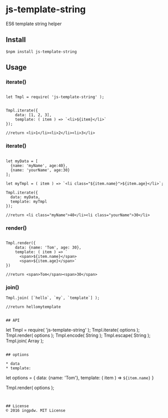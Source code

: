 # js-template-string

ES6 template string helper

## Install

```
$npm install js-template-string
```

## Usage

### iterate()
```

let Tmpl = require( 'js-template-string' );


Tmpl.iterate({
    data: [1, 2, 3],
    template: ( item ) => `<li>${item}</li>`
});

//return <li>1</li><li>2</li><li>3</li>

```

### iterate()

```

let myData = [
  {name: 'myName', age:40},
  {name: 'yourName', age:30}
];

let myTmpl = ( item ) => `<li class="${item.name}">${item.age}</li>`;

Tmpl.iterate({
  data: myData,
  template: myTmpl
});

//return <li class="myName">40</li><li class="yourName">30</li>
```

### render()
```

Tmpl.render({
    data: {name: 'Tom', age: 30},
    template: ( item ) => `
      <span>${item.name}</span>
      <span>${item.age}</span>`
})

//return <span>Tom</span><span>30</span>
```

### join()
```
Tmpl.join( [`hello`, `my`, `template`] );

//return hellomytemplate
```

```

## API

```
let Tmpl = require( 'js-template-string' );
Tmpl.iterate( options );
Tmpl.render( options );
Tmpl.encode( String );
Tmpl.escape( String );
Tmpl.join( Array );

```

## options

* data
* template:

```
let options = {
  data: {name: 'Tom'},
  template: ( item ) => `${item.name}`
}

Tmpl.render( options );
```


## License
© 2016 ingpdw. MIT License
